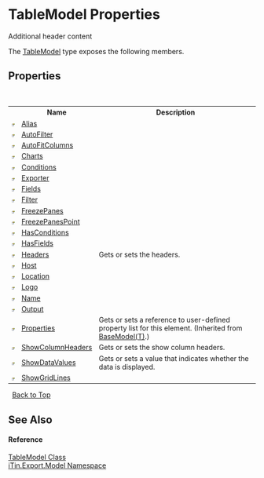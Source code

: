 # TableModel Properties
Additional header content 

The <a href="T_iTin_Export_Model_TableModel">TableModel</a> type exposes the following members.


## Properties
&nbsp;<table><tr><th></th><th>Name</th><th>Description</th></tr><tr><td>![Public property](media/pubproperty.gif "Public property")</td><td><a href="P_iTin_Export_Model_TableModel_Alias">Alias</a></td><td /></tr><tr><td>![Public property](media/pubproperty.gif "Public property")</td><td><a href="P_iTin_Export_Model_TableModel_AutoFilter">AutoFilter</a></td><td /></tr><tr><td>![Public property](media/pubproperty.gif "Public property")</td><td><a href="P_iTin_Export_Model_TableModel_AutoFitColumns">AutoFitColumns</a></td><td /></tr><tr><td>![Public property](media/pubproperty.gif "Public property")</td><td><a href="P_iTin_Export_Model_TableModel_Charts">Charts</a></td><td /></tr><tr><td>![Public property](media/pubproperty.gif "Public property")</td><td><a href="P_iTin_Export_Model_TableModel_Conditions">Conditions</a></td><td /></tr><tr><td>![Public property](media/pubproperty.gif "Public property")</td><td><a href="P_iTin_Export_Model_TableModel_Exporter">Exporter</a></td><td /></tr><tr><td>![Public property](media/pubproperty.gif "Public property")</td><td><a href="P_iTin_Export_Model_TableModel_Fields">Fields</a></td><td /></tr><tr><td>![Public property](media/pubproperty.gif "Public property")</td><td><a href="P_iTin_Export_Model_TableModel_Filter">Filter</a></td><td /></tr><tr><td>![Public property](media/pubproperty.gif "Public property")</td><td><a href="P_iTin_Export_Model_TableModel_FreezePanes">FreezePanes</a></td><td /></tr><tr><td>![Public property](media/pubproperty.gif "Public property")</td><td><a href="P_iTin_Export_Model_TableModel_FreezePanesPoint">FreezePanesPoint</a></td><td /></tr><tr><td>![Public property](media/pubproperty.gif "Public property")</td><td><a href="P_iTin_Export_Model_TableModel_HasConditions">HasConditions</a></td><td /></tr><tr><td>![Public property](media/pubproperty.gif "Public property")</td><td><a href="P_iTin_Export_Model_TableModel_HasFields">HasFields</a></td><td /></tr><tr><td>![Public property](media/pubproperty.gif "Public property")</td><td><a href="P_iTin_Export_Model_TableModel_Headers">Headers</a></td><td>
Gets or sets the headers.</td></tr><tr><td>![Public property](media/pubproperty.gif "Public property")</td><td><a href="P_iTin_Export_Model_TableModel_Host">Host</a></td><td /></tr><tr><td>![Public property](media/pubproperty.gif "Public property")</td><td><a href="P_iTin_Export_Model_TableModel_Location">Location</a></td><td /></tr><tr><td>![Public property](media/pubproperty.gif "Public property")</td><td><a href="P_iTin_Export_Model_TableModel_Logo">Logo</a></td><td /></tr><tr><td>![Public property](media/pubproperty.gif "Public property")</td><td><a href="P_iTin_Export_Model_TableModel_Name">Name</a></td><td /></tr><tr><td>![Public property](media/pubproperty.gif "Public property")</td><td><a href="P_iTin_Export_Model_TableModel_Output">Output</a></td><td /></tr><tr><td>![Public property](media/pubproperty.gif "Public property")</td><td><a href="P_iTin_Export_Model_BaseModel_1_Properties">Properties</a></td><td>
Gets or sets a reference to user-defined property list for this element.
 (Inherited from <a href="T_iTin_Export_Model_BaseModel_1">BaseModel(T)</a>.)</td></tr><tr><td>![Public property](media/pubproperty.gif "Public property")</td><td><a href="P_iTin_Export_Model_TableModel_ShowColumnHeaders">ShowColumnHeaders</a></td><td>
Gets or sets the show column headers.</td></tr><tr><td>![Public property](media/pubproperty.gif "Public property")</td><td><a href="P_iTin_Export_Model_TableModel_ShowDataValues">ShowDataValues</a></td><td>
Gets or sets a value that indicates whether the data is displayed.</td></tr><tr><td>![Public property](media/pubproperty.gif "Public property")</td><td><a href="P_iTin_Export_Model_TableModel_ShowGridLines">ShowGridLines</a></td><td /></tr></table>&nbsp;
<a href="#tablemodel-properties">Back to Top</a>

## See Also


#### Reference
<a href="T_iTin_Export_Model_TableModel">TableModel Class</a><br /><a href="N_iTin_Export_Model">iTin.Export.Model Namespace</a><br />
